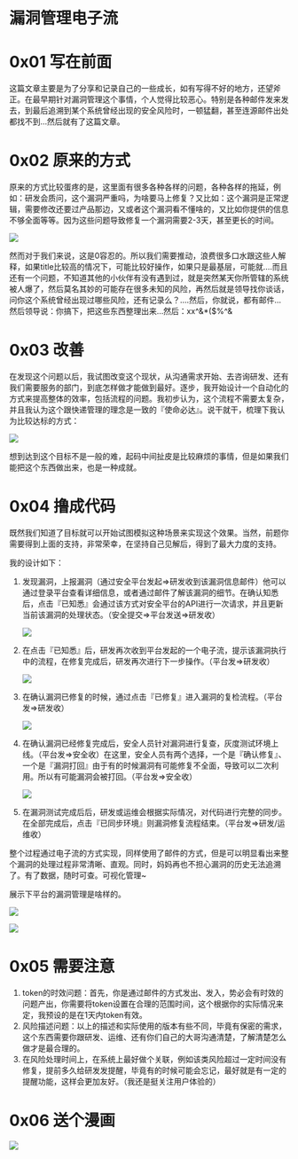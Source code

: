# 漏洞管理电子流

0x01 写在前面
=====

这篇文章主要是为了分享和记录自己的一些成长，如有写得不好的地方，还望斧正。在最早期针对漏洞管理这个事情，个人觉得比较恶心。特别是各种邮件发来发去，到最后追溯到某个系统曾经出现的安全风险时，一顿猛翻，甚至连源邮件出处都找不到…然后就有了这篇文章。

0x02 原来的方式
=====

原来的方式比较蛋疼的是，这里面有很多各种各样的问题，各种各样的拖延，例如：研发会质问，这个漏洞严重吗，为啥要马上修复？又比如：这个漏洞是正常逻辑，需要修改还要过产品那边，又或者这个漏洞看不懂啥的，又比如你提供的信息不够全面等等。因为这些问题导致修复一个漏洞需要2-3天，甚至更长的时间。

![](http://drops.javaweb.org/uploads/images/bd17c4466b2135e446ddb4d0c75d26c56f1a4279.jpg)

然而对于我们来说，这是0容忍的。所以我们需要推动，浪费很多口水跟这些人解释，如果title比较高的情况下，可能比较好操作，如果只是最基层，可能就….而且还有一个问题，不知道其他的小伙伴有没有遇到过，就是突然某天你所管辖的系统被人爆了，然后莫名其妙的可能存在很多未知的风险，再然后就是领导找你谈话，问你这个系统曾经出现过哪些风险，还有记录么？….然后，你就说，都有邮件…然后领导说：你搞下，把这些东西整理出来…然后：xx^&*($%^&

0x03 改善
=====

在发现这个问题以后，我试图改变这个现状，从沟通需求开始、去咨询研发、还有我们需要服务的部门，到底怎样做才能做到最好。逐步，我开始设计一个自动化的方式来提高整体的效率，包括流程的问题。我初步认为，这个流程不需要太复杂，并且我认为这个跟快递管理的理念是一致的『使命必达』。说干就干，梳理下我认为比较达标的方式：

![](http://drops.javaweb.org/uploads/images/9447ecbbe18ea7fc63b551deabfbaf6196f4a1c0.jpg)

想到达到这个目标不是一般的难，起码中间扯皮是比较麻烦的事情，但是如果我们能把这个东西做出来，也是一种成就。

0x04 撸成代码
=====

既然我们知道了目标就可以开始试图模拟这种场景来实现这个效果。当然，前题你需要得到上面的支持，非常荣幸，在坚持自己见解后，得到了最大力度的支持。

我的设计如下：

1.  发现漏洞，上报漏洞（通过安全平台发起=>研发收到该漏洞信息邮件）他可以通过登录平台查看详细信息，或者通过邮件了解该漏洞的细节。在确认知悉后，点击『已知悉』会通过该方式对安全平台的API进行一次请求，并且更新当前该漏洞的处理状态。（安全提交=>平台发送=>研发收）
    
    ![](http://drops.javaweb.org/uploads/images/eea68cf8dfb8cc4975a860ec0623c07298482e0d.jpg)
    
2.  在点击『已知悉』后，研发再次收到平台发起的一个电子流，提示该漏洞执行中的流程，在修复完成后，研发再次进行下一步操作。（平台发=>研发收）
    
    ![](http://drops.javaweb.org/uploads/images/81185f1bd75e599e8bc433f450868643cba0d735.jpg)
    
3.  在确认漏洞已修复的时候，通过点击『已修复』进入漏洞的复检流程。（平台发=>研发收）
    
    ![](http://drops.javaweb.org/uploads/images/3d1bdb979d19197e69843253765661cafe5129b3.jpg)
    
4.  在确认漏洞已经修复完成后，安全人员针对漏洞进行复查，灰度测试环境上线。（平台发=>安全收）在这里，安全人员有两个选择，一个是『确认修复』、一个是『漏洞打回』由于有的时候漏洞有可能修复不全面，导致可以二次利用。所以有可能漏洞会被打回。（平台发=>安全收）
    
    ![](http://drops.javaweb.org/uploads/images/a86579839255e1ba353e973c6da9b6d4322d0aa3.jpg)
    
5.  在漏洞测试完成后后，研发或运维会根据实际情况，对代码进行完整的同步。在全部完成后，点击『已同步环境』则漏洞修复流程结束。（平台发=>研发/运维收）
    

整个过程通过电子流的方式实现，同样使用了邮件的方式，但是可以明显看出来整个漏洞的处理过程非常清晰、直观。同时，妈妈再也不担心漏洞的历史无法追溯了。有了数据，随时可查。可视化管理~

展示下平台的漏洞管理是啥样的。

![](http://drops.javaweb.org/uploads/images/c116bb5d4fc7d3bb5ea835e8ec89faa2c066907a.jpg)

![](http://drops.javaweb.org/uploads/images/a49dc72c85e6ee7c0656b5a57ce83642c89f731d.jpg)

0x05 需要注意
=====

1.  token的时效问题：首先，你是通过邮件的方式发出、发入，势必会有时效的问题产出，你需要将token设置在合理的范围时间，这个根据你的实际情况来定，我预设的是在1天内token有效。
2.  风险描述问题：以上的描述和实际使用的版本有些不同，毕竟有保密的需求，这个东西需要你跟研发、运维、还有你们自己的大哥沟通清楚，了解清楚怎么做才是最合理的。
3.  在风险处理时间上，在系统上最好做个关联，例如该类风险超过一定时间没有修复，提前多久给研发发提醒，毕竟有的时候可能会忘记，最好就是有一定的提醒功能，这样会更加友好。（我还是挺关注用户体验的）

0x06 送个漫画
=========

![](http://drops.javaweb.org/uploads/images/45b147beca20a9be6d8fa60f7cbb909aa81c16cf.jpg)